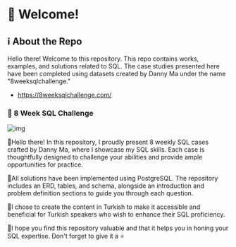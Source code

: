 # :wave: Welcome!

## :information_source: About the Repo

Hello there! Welcome to this repository. This repo contains works, examples, and solutions related to SQL. The case studies presented here have been completed using datasets created by Danny Ma under the name "8weeksqlchallenge."
* https://8weeksqlchallenge.com/
### :diamond_shape_with_a_dot_inside: 8 Week SQL Challenge

![img](https://8weeksqlchallenge.com/images/8-week-sql-challenge.png)

:rocket:Hello there! In this repository, I proudly present 8 weekly SQL cases crafted by Danny Ma, where I showcase my SQL skills. Each case is thoughtfully designed to challenge your abilities and provide ample opportunities for practice.

:rocket:All solutions have been implemented using PostgreSQL. The repository includes an ERD, tables, and schema, alongside an introduction and problem definition sections to guide you through each question.

:rocket:I chose to create the content in Turkish to make it accessible and beneficial for Turkish speakers who wish to enhance their SQL proficiency.

:rocket:I hope you find this repository valuable and that it helps you in honing your SQL expertise. Don't forget to give it a ⭐️

